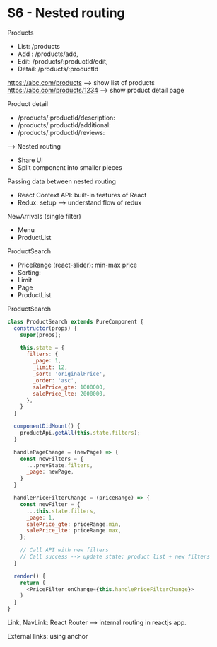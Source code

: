 # S6 - Nested routing


Products

- List: /products
- Add : /products/add,
- Edit: /products/:productId/edit, 
- Detail: /products/:productId

https://abc.com/products --> show list of products 
https://abc.com/products/1234 --> show product detail page

Product detail 

- /products/:productId/description: 
- /products/:productId/additional:
- /products/:productId/reviews: 

--> Nested routing

- Share UI
- Split component into smaller pieces



Passing data between nested routing 
- React Context API: built-in features of React
- Redux: setup --> understand flow of redux 


NewArrivals (single filter)
  - Menu
  - ProductList 

ProductSearch
  - PriceRange (react-slider): min-max price 
  - Sorting: 
  - Limit
  - Page
  - ProductList 

ProductSearch 

```js
class ProductSearch extends PureComponent {
  constructor(props) {
    super(props);

    this.state = {
      filters: { 
        _page: 1, 
        _limit: 12, 
        _sort: 'originalPrice',
        _order: 'asc',
        salePrice_gte: 1000000,
        salePrice_lte: 2000000,
      },
    }
  }

  componentDidMount() {
    productApi.getAll(this.state.filters);
  }

  handlePageChange = (newPage) => {
    const newFilters = {
      ...prevState.filters,
      _page: newPage,
    }
  }

  handlePriceFilterChange = (priceRange) => {
    const newFilter = {
      ...this.state.filters,
      _page: 1,
      salePrice_gte: priceRange.min,
      salePrice_lte: priceRange.max,
    };

    // Call API with new filters
    // Call success --> update state: product list + new filters
  }

  render() {
    return (
      <PriceFilter onChange={this.handlePriceFilterChange}>
    )
  }
}
```

Link, NavLink: React Router --> internal routing in reactjs app.

External links: using anchor <a href="" target="_blank" rel="noopener noreferrer">